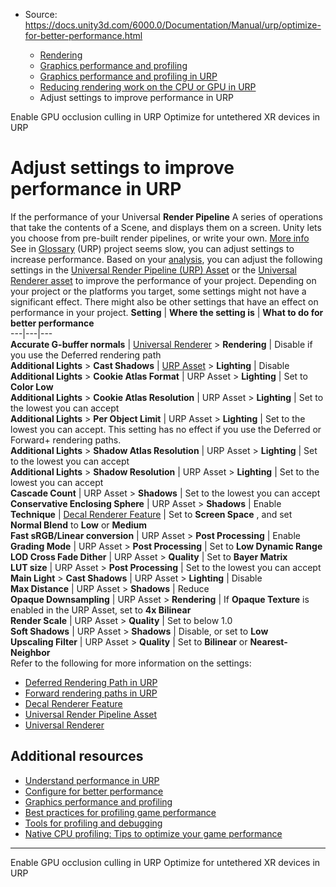 * Source: https://docs.unity3d.com/6000.0/Documentation/Manual/urp/optimize-for-better-performance.html

  * [Rendering](https://docs.unity3d.com/6000.0/Documentation/Manual/rendering-and-post-processing.html)
  * [Graphics performance and profiling](https://docs.unity3d.com/6000.0/Documentation/Manual/graphics-performance-profiling.html)
  * [Graphics performance and profiling in URP](https://docs.unity3d.com/6000.0/Documentation/Manual/graphics-performance-and-profiling-in-urp.html)
  * [Reducing rendering work on the CPU or GPU in URP](https://docs.unity3d.com/6000.0/Documentation/Manual/OptimizingGraphicsPerformance-urp.html)
  * Adjust settings to improve performance in URP


[](https://docs.unity3d.com/6000.0/Documentation/Manual/urp/gpu-culling.html)
Enable GPU occlusion culling in URP
[](https://docs.unity3d.com/6000.0/Documentation/Manual/urp/xr-untethered-device-optimization.html)
Optimize for untethered XR devices in URP
# Adjust settings to improve performance in URP
If the performance of your Universal **Render Pipeline** A series of operations that take the contents of a Scene, and displays them on a screen. Unity lets you choose from pre-built render pipelines, or write your own. [More info](https://docs.unity3d.com/6000.0/Documentation/Manual/render-pipelines.html)  
See in [Glossary](https://docs.unity3d.com/6000.0/Documentation/Manual/Glossary.html#Renderpipeline) (URP) project seems slow, you can adjust settings to increase performance.
Based on your [analysis](https://docs.unity3d.com/6000.0/Documentation/Manual/urp/analyze-your-project.html), you can adjust the following settings in the [Universal Render Pipeline (URP) Asset](https://docs.unity3d.com/6000.0/Documentation/Manual/urp/universalrp-asset.html) or the [Universal Renderer asset](https://docs.unity3d.com/6000.0/Documentation/Manual/urp/urp-universal-renderer.html) to improve the performance of your project.
Depending on your project or the platforms you target, some settings might not have a significant effect. There might also be other settings that have an effect on performance in your project.
**Setting** | **Where the setting is** | **What to do for better performance**  
---|---|---  
**Accurate G-buffer normals** |  [Universal Renderer](https://docs.unity3d.com/6000.0/Documentation/Manual/urp/urp-universal-renderer.html) > **Rendering** | Disable if you use the Deferred rendering path  
**Additional Lights** > **Cast Shadows** |  [URP Asset](https://docs.unity3d.com/6000.0/Documentation/Manual/urp/universalrp-asset.html) > **Lighting** | Disable  
**Additional Lights** > **Cookie Atlas Format** | URP Asset > **Lighting** | Set to **Color Low**  
**Additional Lights** > **Cookie Atlas Resolution** | URP Asset > **Lighting** | Set to the lowest you can accept  
**Additional Lights** > **Per Object Limit** | URP Asset > **Lighting** | Set to the lowest you can accept. This setting has no effect if you use the Deferred or Forward+ rendering paths.  
**Additional Lights** > **Shadow Atlas Resolution** | URP Asset > **Lighting** | Set to the lowest you can accept  
**Additional Lights** > **Shadow Resolution** | URP Asset > **Lighting** | Set to the lowest you can accept  
**Cascade Count** | URP Asset > **Shadows** | Set to the lowest you can accept  
**Conservative Enclosing Sphere** | URP Asset > **Shadows** | Enable  
**Technique** | [Decal Renderer Feature](https://docs.unity3d.com/6000.0/Documentation/Manual/urp/renderer-feature-decal.html) | Set to **Screen Space** , and set **Normal Blend** to **Low** or **Medium**  
**Fast sRGB/Linear conversion** | URP Asset > **Post Processing** | Enable  
**Grading Mode** | URP Asset > **Post Processing** | Set to **Low Dynamic Range**  
**LOD Cross Fade Dither** | URP Asset > **Quality** | Set to **Bayer Matrix**  
**LUT size** | URP Asset > **Post Processing** | Set to the lowest you can accept  
**Main Light** > **Cast Shadows** | URP Asset > **Lighting** | Disable  
**Max Distance** | URP Asset > **Shadows** | Reduce  
**Opaque Downsampling** | URP Asset > **Rendering** | If **Opaque Texture** is enabled in the URP Asset, set to **4x Bilinear**  
**Render Scale** | URP Asset > **Quality** | Set to below 1.0  
**Soft Shadows** | URP Asset > **Shadows** | Disable, or set to **Low**  
**Upscaling Filter** | URP Asset > **Quality** | Set to **Bilinear** or **Nearest-Neighbor**  
Refer to the following for more information on the settings:
  * [Deferred Rendering Path in URP](https://docs.unity3d.com/6000.0/Documentation/Manual/urp/rendering/deferred-rendering-path-landing.html)
  * [Forward rendering paths in URP](https://docs.unity3d.com/6000.0/Documentation/Manual/urp/rendering/forward-rendering-paths.html)
  * [Decal Renderer Feature](https://docs.unity3d.com/6000.0/Documentation/Manual/urp/renderer-feature-decal.html)
  * [Universal Render Pipeline Asset](https://docs.unity3d.com/6000.0/Documentation/Manual/urp/universalrp-asset.html)
  * [Universal Renderer](https://docs.unity3d.com/6000.0/Documentation/Manual/urp/urp-universal-renderer.html)


## Additional resources
  * [Understand performance in URP](https://docs.unity3d.com/6000.0/Documentation/Manual/urp/understand-performance.html)
  * [Configure for better performance](https://docs.unity3d.com/6000.0/Documentation/Manual/urp/configure-for-better-performance.html)
  * [Graphics performance and profiling](https://docs.unity3d.com/Manual/graphics-performance-profiling.html)
  * [Best practices for profiling game performance](https://unity.com/how-to/best-practices-for-profiling-game-performance)
  * [Tools for profiling and debugging](https://unity.com/how-to/profiling-and-debugging-tools)
  * [Native CPU profiling: Tips to optimize your game performance](https://resources.unity.com/games/native-cpu-profiling-tips-to-optimize-your-game-performance)


* * *
[](https://docs.unity3d.com/6000.0/Documentation/Manual/urp/gpu-culling.html)
Enable GPU occlusion culling in URP
[](https://docs.unity3d.com/6000.0/Documentation/Manual/urp/xr-untethered-device-optimization.html)
Optimize for untethered XR devices in URP
